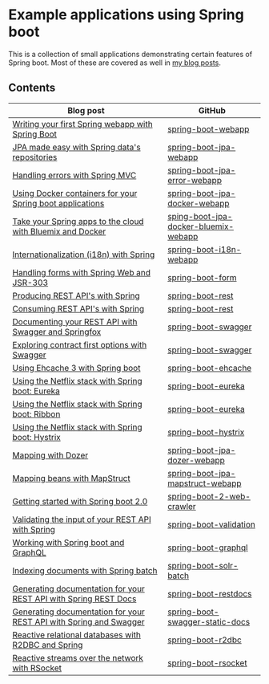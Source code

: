 # Example applications using Spring boot

This is a collection of small applications demonstrating certain features of Spring boot. Most of these are covered as well in [my blog posts](https://dimitr.im/tag/spring-boot/).

## Contents

| Blog post                                                    | GitHub                                                       |
| ------------------------------------------------------------ | ------------------------------------------------------------ |
| [Writing your first Spring webapp with Spring Boot](https://dimitr.im/spring-webapp/) | [spring-boot-webapp](https://github.com/g00glen00b/spring-samples/tree/master/spring-boot-webapp) |
| [JPA made easy with Spring data's repositories](https://dimitr.im/spring-data-jpa/) | [spring-boot-jpa-webapp](https://github.com/g00glen00b/spring-samples/tree/master/spring-boot-jpa-webapp) |
| [Handling errors with Spring MVC](https://dimitr.im/handling-errors-with-spring-mvc/) | [spring-boot-jpa-error-webapp](https://github.com/g00glen00b/spring-samples/tree/master/spring-boot-jpa-error-webapp) |
| [Using Docker containers for your Spring boot applications](https://dimitr.im/docker-spring-boot/) | [spring-boot-jpa-docker-webapp](https://github.com/g00glen00b/spring-samples/tree/master/spring-boot-jpa-docker-webapp) |
| [Take your Spring apps to the cloud with Bluemix and Docker](https://dimitr.im/docker-containers-on-bluemix/) | [sping-boot-jpa-docker-bluemix-webapp](https://github.com/g00glen00b/spring-samples/tree/master/spring-boot-jpa-docker-bluemix-webapp) |
| [Internationalization (i18n) with Spring](https://dimitr.im/spring-internationalization-i18n/) | [spring-boot-i18n-webapp](https://github.com/g00glen00b/spring-samples/tree/master/spring-boot-i18n-webapp) |
| [Handling forms with Spring Web and JSR-303](https://dimitr.im/spring-form-validation/) | [spring-boot-form](https://github.com/g00glen00b/spring-samples/tree/master/spring-boot-form) |
| [Producing REST API's with Spring](https://dimitr.im/producing-rest-apis-with-spring/) | [spring-boot-rest](https://github.com/g00glen00b/spring-samples/tree/master/spring-boot-rest) |
| [Consuming REST API's with Spring](https://dimitr.im/consuming-rest-apis-with-spring/) | [spring-boot-rest](https://github.com/g00glen00b/spring-samples/tree/master/spring-boot-rest) |
| [Documenting your REST API with Swagger and Springfox](https://dimitr.im/documenting-rest-api-swagger-springfox/) | [spring-boot-swagger](https://github.com/g00glen00b/spring-samples/tree/master/spring-boot-swagger) |
| [Exploring contract first options with Swagger](https://dimitr.im/exploring-contract-first-options-swagger/) | [spring-boot-swagger](https://github.com/g00glen00b/spring-samples/tree/master/spring-boot-swagger) |
| [Using Ehcache 3 with Spring boot](https://dimitr.im/spring-boot-cache-ehcache/) | [spring-boot-ehcache](https://github.com/g00glen00b/spring-samples/tree/master/spring-boot-ehcache) |
| [Using the Netflix stack with Spring boot: Eureka](https://dimitr.im/using-the-netflix-stack-with-spring-boot-eureka/) | [spring-boot-eureka](https://github.com/g00glen00b/spring-samples/tree/master/spring-boot-eureka) |
| [Using the Netflix stack with Spring boot: Ribbon](https://dimitr.im/using-netflix-stack-spring-boot-ribbon/) | [spring-boot-eureka](https://github.com/g00glen00b/spring-samples/tree/master/spring-boot-eureka) |
| [Using the Netflix stack with Spring boot: Hystrix](https://dimitr.im/spring-boot-netflix-hystrix/) | [spring-boot-hystrix](https://github.com/g00glen00b/spring-samples/tree/master/spring-boot-hystrix) |
| [Mapping with Dozer](https://dimitr.im/mapping-with-dozer/)  | [spring-boot-jpa-dozer-webapp](https://github.com/g00glen00b/spring-samples/tree/master/spring-boot-jpa-dozer-webapp) |
| [Mapping beans with MapStruct](https://dimitr.im/mapstruct/) | [spring-boot-jpa-mapstruct-webapp](https://github.com/g00glen00b/spring-samples/tree/master/spring-boot-jpa-mapstruct-webapp) |
| [Getting started with Spring boot 2.0](https://dimitr.im/getting-started-spring-boot-2/) | [spring-boot-2-web-crawler](https://github.com/g00glen00b/spring-samples/tree/master/spring-boot-2-web-crawler) |
| [Validating the input of your REST API with Spring](https://dimitr.im/validating-the-input-of-your-rest-api-with-spring) | [spring-boot-validation](https://github.com/g00glen00b/spring-samples/tree/master/spring-boot-validation) |
| [Working with Spring boot and GraphQL](https://dimitr.im/graphql-spring-boot) | [spring-boot-graphql](https://github.com/g00glen00b/spring-samples/tree/master/spring-boot-graphql) |
| [Indexing documents with Spring batch](https://github.com/g00glen00b/spring-samples/tree/master/spring-boot-solr-batch) | [spring-boot-solr-batch](https://github.com/g00glen00b/spring-samples/tree/master/spring-boot-solr-batch) |
| [Generating documentation for your REST API with Spring REST Docs](https://dimitr.im/spring-rest-docs) | [spring-boot-restdocs](https://github.com/g00glen00b/spring-samples/tree/master/spring-boot-restdocs) |
| [Generating documentation for your REST API with Spring and Swagger](https://dimitr.im/generating-static-documentation-swagger) | [spring-boot-swagger-static-docs](https://github.com/g00glen00b/spring-samples/tree/master/spring-boot-swagger-static-docs) |
| [Reactive relational databases with R2DBC and Spring](https://dimitr.im/reactive-relational-databases-r2dbc-spring) | [spring-boot-r2dbc](https://github.com/g00glen00b/spring-samples/tree/master/spring-boot-r2dbc) |
| [Reactive streams over the network with RSocket](https://dimitr.im/reactive-streams-rsocket) | [spring-boot-rsocket](https://github.com/g00glen00b/spring-samples/tree/master/spring-boot-rsocket) |

